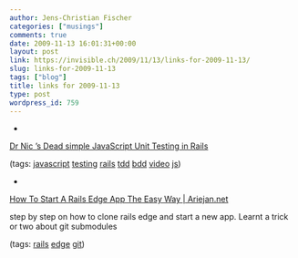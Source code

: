 ```yaml
---
author: Jens-Christian Fischer
categories: ["musings"]
comments: true
date: 2009-11-13 16:01:31+00:00
layout: post
link: https://invisible.ch/2009/11/13/links-for-2009-11-13/
slug: links-for-2009-11-13
tags: ["blog"]
title: links for 2009-11-13
type: post
wordpress_id: 759
---
```


  * 
                

[Dr Nic ’s Dead simple JavaScript Unit Testing in Rails](https://drnicwilliams.com/2009/11/12/dead-simple-javascript-unit-testing-in-rails/)


                
                

(tags: [javascript](https://delicious.com/jaycee/javascript) [testing](https://delicious.com/jaycee/testing) [rails](https://delicious.com/jaycee/rails) [tdd](https://delicious.com/jaycee/tdd) [bdd](https://delicious.com/jaycee/bdd) [video](https://delicious.com/jaycee/video) [js](https://delicious.com/jaycee/js))


            
  * 
                

[How To Start A Rails Edge App The Easy Way | Ariejan.net](https://ariejan.net/2009/01/04/how-to-start-a-rails-edge-app-the-easy-way/?doing_wp_cron)


                

step by step on how to clone rails edge and start a new app. Learnt a trick or two about git submodules


                

(tags: [rails](https://delicious.com/jaycee/rails) [edge](https://delicious.com/jaycee/edge) [git](https://delicious.com/jaycee/git))


            
